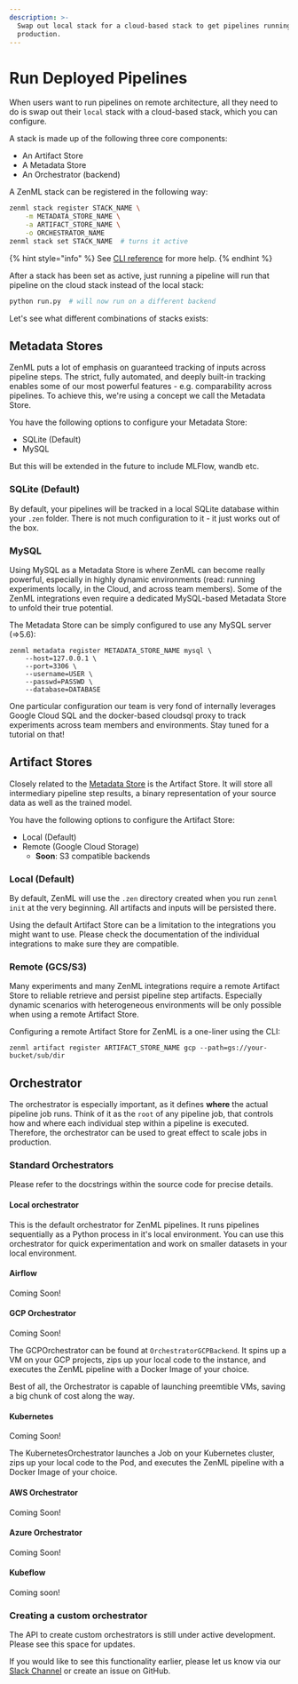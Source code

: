 ```yaml
---
description: >-
  Swap out local stack for a cloud-based stack to get pipelines running in
  production.
---
```


# Run Deployed Pipelines

When users want to run pipelines on remote architecture, all they need to do is swap out their `local` stack with a cloud-based stack, which you can configure.

A stack is made up of the following three core components:

* An Artifact Store
* A Metadata Store
* An Orchestrator (backend)

A ZenML stack can be registered in the following way:

```bash
zenml stack register STACK_NAME \
    -m METADATA_STORE_NAME \
    -a ARTIFACT_STORE_NAME \
    -o ORCHESTRATOR_NAME
zenml stack set STACK_NAME  # turns it active
```

{% hint style="info" %}
See [CLI reference](../reference/cli-command-reference.md) for more help.
{% endhint %}

After a stack has been set as active, just running a pipeline will run that pipeline on the cloud stack instead of the local stack:

```python
python run.py  # will now run on a different backend
```

Let's see what different combinations of stacks exists:

## Metadata Stores

ZenML puts a lot of emphasis on guaranteed tracking of inputs across pipeline steps. The strict, fully automated, and deeply built-in tracking enables some of our most powerful features - e.g. comparability across pipelines. To achieve this, we're using a concept we call the Metadata Store.

You have the following options to configure your Metadata Store:

* SQLite (Default)
* MySQL

But this will be extended in the future to include MLFlow, wandb etc.

### SQLite (Default)

By default, your pipelines will be tracked in a local SQLite database within your `.zen` folder. There is not much configuration to it - it just works out of the box.

### MySQL

Using MySQL as a Metadata Store is where ZenML can become really powerful, especially in highly dynamic environments (read: running experiments locally, in the Cloud, and across team members). Some of the ZenML integrations even require a dedicated MySQL-based Metadata Store to unfold their true potential.

The Metadata Store can be simply configured to use any MySQL server (=>5.6):

```
zenml metadata register METADATA_STORE_NAME mysql \
    --host=127.0.0.1 \ 
    --port=3306 \
    --username=USER \
    --passwd=PASSWD \
    --database=DATABASE
```

One particular configuration our team is very fond of internally leverages Google Cloud SQL and the docker-based cloudsql proxy to track experiments across team members and environments. Stay tuned for a tutorial on that!

## Artifact Stores

Closely related to the [Metadata Store](https://github.com/zenml-io/zenml/blob/1b32b50007ef781b39c2525c3ca31ee03026c2b5/docs/book/repository/metadata-store.md) is the Artifact Store. It will store all intermediary pipeline step results, a binary representation of your source data as well as the trained model.

You have the following options to configure the Artifact Store:

* Local (Default)
* Remote (Google Cloud Storage)
  * **Soon**: S3 compatible backends

### Local (Default)

By default, ZenML will use the `.zen` directory created when you run `zenml init` at the very beginning. All artifacts and inputs will be persisted there.

Using the default Artifact Store can be a limitation to the integrations you might want to use. Please check the documentation of the individual integrations to make sure they are compatible.

### Remote (GCS/S3)

Many experiments and many ZenML integrations require a remote Artifact Store to reliable retrieve and persist pipeline step artifacts. Especially dynamic scenarios with heterogeneous environments will be only possible when using a remote Artifact Store.

Configuring a remote Artifact Store for ZenML is a one-liner using the CLI:

```
zenml artifact register ARTIFACT_STORE_NAME gcp --path=gs://your-bucket/sub/dir
```

## Orchestrator

The orchestrator is especially important, as it defines **where** the actual pipeline job runs. Think of it as the `root` of any pipeline job, that controls how and where each individual step within a pipeline is executed. Therefore, the orchestrator can be used to great effect to scale jobs in production.

### Standard Orchestrators

Please refer to the docstrings within the source code for precise details.

#### Local orchestrator

This is the default orchestrator for ZenML pipelines. It runs pipelines sequentially as a Python process in it's local environment. You can use this orchestrator for quick experimentation and work on smaller datasets in your local environment.

#### Airflow

Coming Soon!

#### GCP Orchestrator

Coming Soon!

The GCPOrchestrator can be found at `OrchestratorGCPBackend`. It spins up a VM on your GCP projects, zips up your local code to the instance, and executes the ZenML pipeline with a Docker Image of your choice.

Best of all, the Orchestrator is capable of launching preemtible VMs, saving a big chunk of cost along the way.

#### Kubernetes

Coming Soon!

The KubernetesOrchestrator launches a Job on your Kubernetes cluster, zips up your local code to the Pod, and executes the ZenML pipeline with a Docker Image of your choice.

#### AWS Orchestrator

Coming Soon!

#### Azure Orchestrator

Coming Soon!

#### Kubeflow

Coming soon!

### Creating a custom orchestrator

The API to create custom orchestrators is still under active development. Please see this space for updates.

If you would like to see this functionality earlier, please let us know via our [Slack Channel](https://zenml.io/slack-invite/) or create an issue on GitHub.
